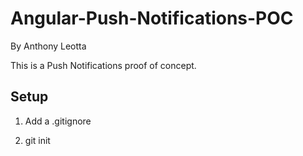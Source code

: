 # Angular-Push-Notifications-POC

By Anthony Leotta

This is a Push Notifications proof of concept.

## Setup

1. Add a .gitignore

1. git init
